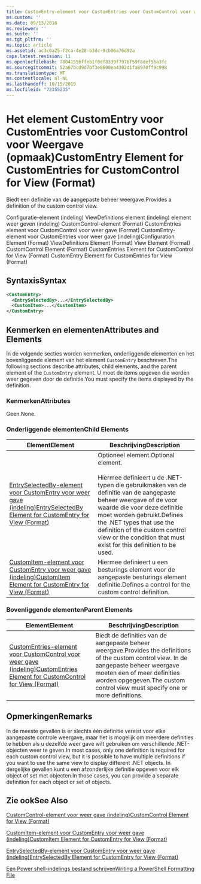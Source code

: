 ```yaml
---
title: CustomEntry-element voor CustomEntries voor CustomControl voor weer gave (indeling) | Microsoft Docs
ms.custom: ''
ms.date: 09/13/2016
ms.reviewer: ''
ms.suite: ''
ms.tgt_pltfrm: ''
ms.topic: article
ms.assetid: ac3c0a25-f2ca-4e28-b3dc-9cb06a76d92a
caps.latest.revision: 11
ms.openlocfilehash: 7804155bffeb1f0df8339f797bf59f8def56a3fc
ms.sourcegitcommit: 52a67bcd9d7bf3e8600ea4302d1fa8970ff9c998
ms.translationtype: MT
ms.contentlocale: nl-NL
ms.lasthandoff: 10/15/2019
ms.locfileid: "72355235"
---
```

# <a name="customentry-element-for-customentries-for-customcontrol-for-view-format"></a><span data-ttu-id="3af9a-102">Het element CustomEntry voor CustomEntries voor CustomControl voor Weergave (opmaak)</span><span class="sxs-lookup"><span data-stu-id="3af9a-102">CustomEntry Element for CustomEntries for CustomControl for View (Format)</span></span>

<span data-ttu-id="3af9a-103">Biedt een definitie van de aangepaste beheer weergave.</span><span class="sxs-lookup"><span data-stu-id="3af9a-103">Provides a definition of the custom control view.</span></span>

<span data-ttu-id="3af9a-104">Configuratie-element (indeling) ViewDefinitions element (indeling) element weer geven (indeling) CustomControl-element (Format) CustomEntries element voor CustomControl voor weer gave (Format) CustomEntry-element voor CustomEntries voor weer gave (indeling)</span><span class="sxs-lookup"><span data-stu-id="3af9a-104">Configuration Element (Format) ViewDefinitions Element (Format) View Element (Format) CustomControl Element (Format) CustomEntries Element for CustomControl for View (Format) CustomEntry Element for CustomEntries for View (Format)</span></span>

## <a name="syntax"></a><span data-ttu-id="3af9a-105">Syntaxis</span><span class="sxs-lookup"><span data-stu-id="3af9a-105">Syntax</span></span>

```xml
<CustomEntry>
  <EntrySelectedBy>...</EntrySelectedBy>
  <CustomItem>...</CustomItem>
</CustomEntry>
```

## <a name="attributes-and-elements"></a><span data-ttu-id="3af9a-106">Kenmerken en elementen</span><span class="sxs-lookup"><span data-stu-id="3af9a-106">Attributes and Elements</span></span>

<span data-ttu-id="3af9a-107">In de volgende secties worden kenmerken, onderliggende elementen en het bovenliggende element van het element `CustomEntry` beschreven.</span><span class="sxs-lookup"><span data-stu-id="3af9a-107">The following sections describe attributes, child elements, and the parent element of the `CustomEntry` element.</span></span> <span data-ttu-id="3af9a-108">U moet de items opgeven die worden weer gegeven door de definitie.</span><span class="sxs-lookup"><span data-stu-id="3af9a-108">You must specify the items displayed by the definition.</span></span>

### <a name="attributes"></a><span data-ttu-id="3af9a-109">Kenmerken</span><span class="sxs-lookup"><span data-stu-id="3af9a-109">Attributes</span></span>

<span data-ttu-id="3af9a-110">Geen.</span><span class="sxs-lookup"><span data-stu-id="3af9a-110">None.</span></span>

### <a name="child-elements"></a><span data-ttu-id="3af9a-111">Onderliggende elementen</span><span class="sxs-lookup"><span data-stu-id="3af9a-111">Child Elements</span></span>

|<span data-ttu-id="3af9a-112">Element</span><span class="sxs-lookup"><span data-stu-id="3af9a-112">Element</span></span>|<span data-ttu-id="3af9a-113">Beschrijving</span><span class="sxs-lookup"><span data-stu-id="3af9a-113">Description</span></span>|
|-------------|-----------------|
|[<span data-ttu-id="3af9a-114">EntrySelectedBy-element voor CustomEntry voor weer gave (indeling)</span><span class="sxs-lookup"><span data-stu-id="3af9a-114">EntrySelectedBy Element for CustomEntry for View (Format)</span></span>](./entryselectedby-element-for-customentry-for-customcontrol-for-view-format.md)|<span data-ttu-id="3af9a-115">Optioneel element.</span><span class="sxs-lookup"><span data-stu-id="3af9a-115">Optional element.</span></span><br /><br /> <span data-ttu-id="3af9a-116">Hiermee definieert u de .NET-typen die gebruikmaken van de definitie van de aangepaste beheer weergave of de voor waarde die voor deze definitie moet worden gebruikt.</span><span class="sxs-lookup"><span data-stu-id="3af9a-116">Defines the .NET types that use the definition of the custom control view or the condition that must exist for this definition to be used.</span></span>|
|[<span data-ttu-id="3af9a-117">CustomItem-element voor CustomEntry voor weer gave (indeling)</span><span class="sxs-lookup"><span data-stu-id="3af9a-117">CustomItem Element for CustomEntry for View (Format)</span></span>](./customitem-element-for-customentry-for-customcontrol-for-view-format.md)|<span data-ttu-id="3af9a-118">Hiermee definieert u een besturings element voor de aangepaste besturings element definitie.</span><span class="sxs-lookup"><span data-stu-id="3af9a-118">Defines a control for the custom control definition.</span></span>|

### <a name="parent-elements"></a><span data-ttu-id="3af9a-119">Bovenliggende elementen</span><span class="sxs-lookup"><span data-stu-id="3af9a-119">Parent Elements</span></span>

|<span data-ttu-id="3af9a-120">Element</span><span class="sxs-lookup"><span data-stu-id="3af9a-120">Element</span></span>|<span data-ttu-id="3af9a-121">Beschrijving</span><span class="sxs-lookup"><span data-stu-id="3af9a-121">Description</span></span>|
|-------------|-----------------|
|[<span data-ttu-id="3af9a-122">CustomEntries-element voor CustomControl voor weer gave (indeling)</span><span class="sxs-lookup"><span data-stu-id="3af9a-122">CustomEntries Element for CustomControl for View (Format)</span></span>](./customentries-element-for-customcontrol-for-view-format.md)|<span data-ttu-id="3af9a-123">Biedt de definities van de aangepaste beheer weergave.</span><span class="sxs-lookup"><span data-stu-id="3af9a-123">Provides the definitions of the custom control view.</span></span> <span data-ttu-id="3af9a-124">In de aangepaste beheer weergave moeten een of meer definities worden opgegeven.</span><span class="sxs-lookup"><span data-stu-id="3af9a-124">The custom control view must specify one or more definitions.</span></span>|

## <a name="remarks"></a><span data-ttu-id="3af9a-125">Opmerkingen</span><span class="sxs-lookup"><span data-stu-id="3af9a-125">Remarks</span></span>

<span data-ttu-id="3af9a-126">In de meeste gevallen is er slechts één definitie vereist voor elke aangepaste controle weergave, maar het is mogelijk om meerdere definities te hebben als u dezelfde weer gave wilt gebruiken om verschillende .NET-objecten weer te geven.</span><span class="sxs-lookup"><span data-stu-id="3af9a-126">In most cases, only one definition is required for each custom control view, but it is possible to have multiple definitions if you want to use the same view to display different .NET objects.</span></span> <span data-ttu-id="3af9a-127">In dergelijke gevallen kunt u een afzonderlijke definitie opgeven voor elk object of set met objecten.</span><span class="sxs-lookup"><span data-stu-id="3af9a-127">In those cases, you can provide a separate definition for each object or set of objects.</span></span>

## <a name="see-also"></a><span data-ttu-id="3af9a-128">Zie ook</span><span class="sxs-lookup"><span data-stu-id="3af9a-128">See Also</span></span>

[<span data-ttu-id="3af9a-129">CustomControl-element voor weer gave (indeling)</span><span class="sxs-lookup"><span data-stu-id="3af9a-129">CustomControl Element for View (Format)</span></span>](./customcontrol-element-for-view-format.md)

[<span data-ttu-id="3af9a-130">CustomItem-element voor CustomEntry voor weer gave (indeling)</span><span class="sxs-lookup"><span data-stu-id="3af9a-130">CustomItem Element for CustomEntry for View (Format)</span></span>](./customitem-element-for-customentry-for-customcontrol-for-view-format.md)

[<span data-ttu-id="3af9a-131">EntrySelectedBy-element voor CustomEntry voor weer gave (indeling)</span><span class="sxs-lookup"><span data-stu-id="3af9a-131">EntrySelectedBy Element for CustomEntry for View (Format)</span></span>](./entryselectedby-element-for-customentry-for-customcontrol-for-view-format.md)

[<span data-ttu-id="3af9a-132">Een Power shell-indelings bestand schrijven</span><span class="sxs-lookup"><span data-stu-id="3af9a-132">Writing a PowerShell Formatting File</span></span>](./writing-a-powershell-formatting-file.md)
